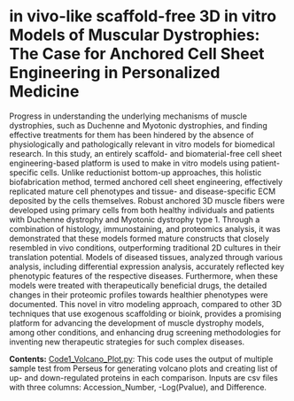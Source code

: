 # in vivo-like scaffold-free 3D in vitro Models of Muscular Dystrophies: The Case for Anchored Cell Sheet Engineering in Personalized Medicine

Progress in understanding the underlying mechanisms of muscle dystrophies, such as Duchenne and Myotonic dystrophies, and finding effective treatments for them has been hindered by the absence of physiologically and pathologically relevant in vitro models for biomedical research. In this study, an entirely scaffold- and biomaterial-free cell sheet engineering-based platform is used to make in vitro models using patient-specific cells. Unlike reductionist bottom-up approaches, this holistic biofabrication method, termed anchored cell sheet engineering, effectively replicated mature cell phenotypes and tissue- and disease-specific ECM deposited by the cells themselves. Robust anchored 3D muscle fibers were developed using primary cells from both healthy individuals and patients with Duchenne dystrophy and Myotonic dystrophy type 1. Through a combination of histology, immunostaining, and proteomics analysis, it was demonstrated that these models formed mature constructs that closely resembled in vivo conditions, outperforming traditional 2D cultures in their translation potential. Models of diseased tissues, analyzed through various analysis, including differential expression analysis, accurately reflected key phenotypic features of the respective diseases. Furthermore, when these models were treated with therapeutically beneficial drugs, the detailed changes in their proteomic profiles towards healthier phenotypes were documented. This novel in vitro modeling approach, compared to other 3D techniques that use exogenous scaffolding or bioink, provides a promising platform for advancing the development of muscle dystrophy models, among other conditions, and enhancing drug screening methodologies for inventing new therapeutic strategies for such complex diseases.

**Contents:**
<ins>Code1_Volcano_Plot.py</ins>: This code uses the output of multiple sample test from Perseus for generating volcano plots and creating list of up- and down-regulated proteins in each comparison. Inputs are csv files with three columns: Accession_Number, -Log(Pvalue), and	Difference.
